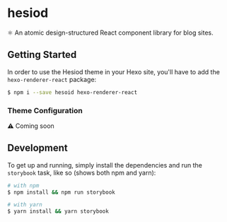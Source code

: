 # hesiod

⚛️ An atomic design-structured React component library for blog sites.

## Getting Started

In order to use the Hesiod theme in your Hexo site, you'll have to add the `hexo-renderer-react` package:

```sh
$ npm i --save hesoid hexo-renderer-react
```

### Theme Configuration

⚠️ Coming soon

## Development

To get up and running, simply install the dependencies and run the `storybook` task, like so (shows both npm and yarn):

```sh
# with npm
$ npm install && npm run storybook

# with yarn
$ yarn install && yarn storybook
```
